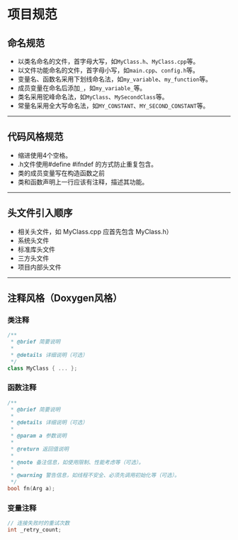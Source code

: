 # 项目规范

## 命名规范
- 以类名命名的文件，首字母大写，如`MyClass.h`、`MyClass.cpp`等。
- 以文件功能命名的文件，首字母小写，如`main.cpp`、`config.h`等。
- 变量名、函数名采用下划线命名法，如`my_variable`、`my_function`等。
- 成员变量在命名后添加`_`，如`my_variable_`等。
- 类名采用驼峰命名法，如`MyClass`、`MySecondClass`等。
- 常量名采用全大写命名法，如`MY_CONSTANT`、`MY_SECOND_CONSTANT`等。

----

## 代码风格规范
- 缩进使用4个空格。
- .h文件使用#define #ifndef 的方式防止重复包含。
- 类的成员变量写在构造函数之前
- 类和函数声明上一行应该有注释，描述其功能。

----

## 头文件引入顺序
- 相关头文件，如 MyClass.cpp 应首先包含 MyClass.h）
- 系统头文件
- 标准库头文件
- 三方头文件
- 项目内部头文件

-----
## 注释风格（Doxygen风格）
### 类注释
```cpp
/**
 * @brief 简要说明
 *
 * @details 详细说明（可选）
 */
class MyClass { ... };

```
### 函数注释
```cpp
/**
 * @brief 简要说明
 *
 * @details 详细说明（可选）
 *
 * @param a 参数说明
 *
 * @return 返回值说明
 *
 * @note 备注信息，如使用限制、性能考虑等（可选）。
 *
 * @warning 警告信息，如线程不安全、必须先调用初始化等（可选）。
 */
bool fn(Arg a);
```

### 变量注释
```cpp
// 连接失败时的重试次数
int _retry_count; 
```